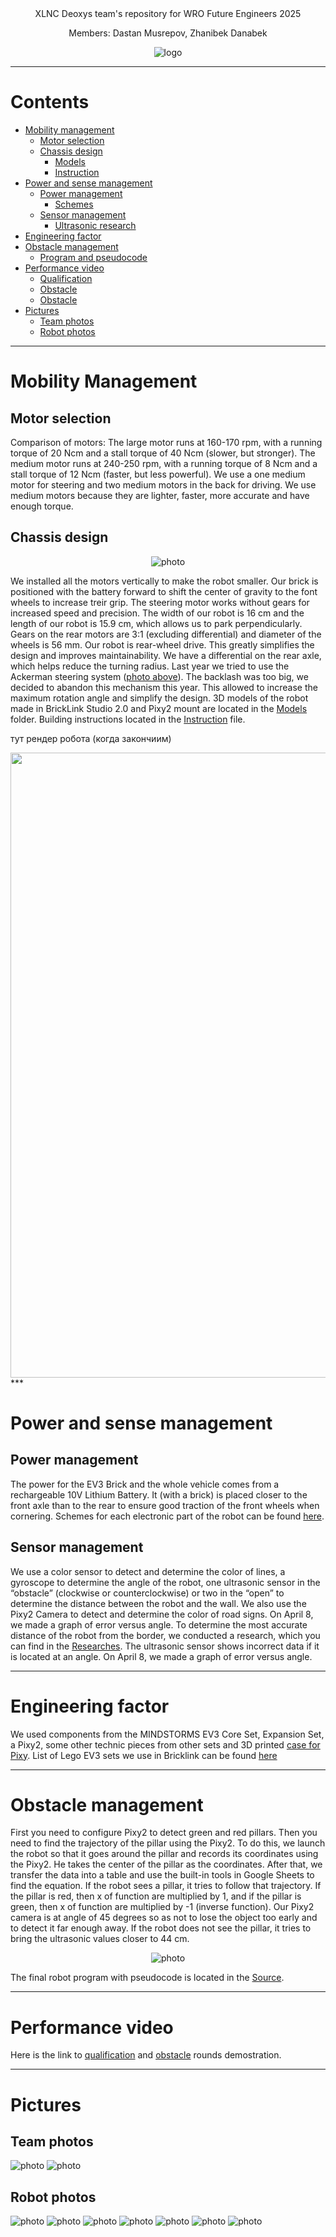 <div align=center>
 XLNC Deoxys team's repository for WRO Future Engineers 2025
 
 Members: Dastan Musrepov, Zhanibek Danabek

 ![logo](./Images/README_photos/xCellence.jpg)
</div>

***

# Contents

* [Mobility management](#mobility-management)
  * [Motor selection](#motor-selection)
  * [Chassis design](#chassis-design)
    * [Models](https://github.com/XLNC-Deoxys/WRO-FE25/tree/main/Models)
    * [Instruction](https://github.com/XLNC-Deoxys/WRO-FE25/tree/main/Instruction.pdf)
* [Power and sense management](#power-and-sense-management)
  * [Power management](#power-management)
    * [Schemes](https://github.com/XLNC-Deoxys/WRO-FE25/tree/main/Schemes)
  * [Sensor management](#sensor-management)
    * [Ultrasonic research](https://github.com/XLNC-Deoxys/WRO-FE25/blob/main/Ultrasonic_research/README.md) 
* [Engineering factor](#engineering-factor)
* [Obstacle management](#obstacle-management)
  * [Program and pseudocode](https://github.com/XLNC-Deoxys/WRO-FE25/tree/main/Source)
* [Performance video](#performance-video)
  * [Qualification](https://youtu.be/wz5MyXlZ5nA)
  * [Obstacle](https://youtu.be/M8BKB8U_-hU)
  * [Obstacle](https://youtu.be/)
* [Pictures](#pictures)
  * [Team photos](#team-photos)
  * [Robot photos](#robot-photos)

***

# Mobility Management

## Motor selection

Comparison of motors:
The large motor runs at 160-170 rpm, with a running torque of 20 Ncm and a stall torque of 40 Ncm (slower, but stronger).
The medium motor runs at 240-250 rpm, with a running torque of 8 Ncm and a stall torque of 12 Ncm (faster, but less powerful).
We use a one medium motor for steering and two medium motors in the back for driving. We use medium motors because they are lighter, faster, more accurate and have enough torque.
<!The medium motor is lighter and is sufficient for steering, while the larger motors have more power, which helps them be the main driving force of the robot.>

## Chassis design
<div align=center>

 ![photo](./Images/README_photos/Ackermann_steering_geometry.png)
</div>



We installed all the motors vertically to make the robot smaller. Our brick is positioned with the battery forward to shift the center of gravity to the font wheels to increase treir grip. The steering motor works without gears for increased speed and precision. The width of our robot is 16 cm and the length of our robot is 15.9 cm, which allows us to park perpendicularly. Gears on the rear motors are 3:1 (excluding differential) and diameter of the wheels is 56 mm. Our robot is rear-wheel drive. This greatly simplifies the design and improves maintainability. We have a differential on the rear axle, which helps reduce the turning radius.
Last year we tried to use the Ackerman steering system ([photo above](https://github.com/RobotekPRIME2024/WRO-FE24/tree/main/Images/README_photos/Ackermann_steering_geometry.png)). The backlash was too big, we decided to abandon this mechanism this year. This allowed to increase the maximum rotation angle and simplify the design.
3D models of the robot made in BrickLink Studio 2.0 and Pixy2 mount are located in the [Models](https://github.com/XLNC-Deoxys/WRO-FE25/tree/main/Models) folder. Building instructions located in the [Instruction](https://github.com/XLNC-Deoxys/WRO-FE25/tree/main/Instruction.pdf) file.

тут рендер робота (когда закончиим)
<div align=center>

 <img src="./Images/Robot_photos/Batmobile.png" height="1000">
</div>
***

# Power and sense management

## Power management

The power for the EV3 Brick and the whole vehicle comes from a rechargeable 10V Lithium Battery. It (with a brick) is placed closer to the front axle than to the rear to ensure good traction of the front wheels when cornering. Schemes for each electronic part of the robot can be found [here](https://github.com/XLNC-Deoxys/WRO-FE25/tree/main/Scheme.pdf).

## Sensor management

We use a color sensor to detect and determine the color of lines, a gyroscope to determine the angle of the robot, one ultrasonic sensor in the “obstacle” (clockwise or counterclockwise) or two in the “open” to determine the distance between the robot and the wall. We also use the Pixy2 Camera to detect and determine the color of road signs. On April 8, we made a graph of error versus angle. To determine the most accurate distance of the robot from the border, we conducted a research, which you can find in the [Researches](https://github.com/RobotekPRIME2024/WRO-FE24/tree/main/Ultrasonic_research). The ultrasonic sensor shows incorrect data if it is located at an angle. On April 8, we made a graph of error versus angle.

***

# Engineering factor

We used components from the MINDSTORMS EV3 Core Set, Expansion Set, a Pixy2, some other technic pieces from other sets and 3D printed [case for Pixy](https://github.com/XLNC-Deoxys/WRO-FE25/tree/main/Models/Pixy2Case). List of Lego EV3 sets we use in Bricklink can be found [here](https://www.bricklink.com/catalogList.asp?catType=S&catString=166.59.800)

***

# Obstacle management

First you need to configure Pixy2 to detect green and red pillars. Then you need to find the trajectory of the pillar using the Pixy2. To do this, we launch the robot so that it goes around the pillar and records its coordinates using the Pixy2. He takes the center of the pillar as the coordinates. After that, we transfer the data into a table and use the built-in tools in Google Sheets to find the equation. If the robot sees a pillar, it tries to follow that trajectory. If the pillar is red, then x of function are multiplied by 1, and if the pillar is green, then x of function are multiplied by -1 (inverse function). Our Pixy2 camera is at angle of 45 degrees so as not to lose the object too early and to detect it far enough away. If the robot does not see the pillar, it tries to bring the ultrasonic values ​​closer to 44 cm.
<div align=center>

 ![photo](./Images/README_photos/Trajectory_of_pillar.jpg)
</div>

The final robot program with pseudocode is located in the [Source](https://github.com/XLNC-Deoxys/WRO-FE24/tree/main/Source).

***

# Performance video

Here is the link to [qualification](https://youtu.be/) and [obstacle](https://youtu.be/) rounds demostration.

***

# Pictures
## Team photos
![photo](./Images/Team_photos/Official.jpg)
![photo](./Images/Team_photos/Funny.jpg)

## Robot photos
![photo](./Images/Robot_photos/Gotham.png)
![photo](./Images/Robot_photos/Obstacle/Top.jpg)
![photo](./Images/Robot_photos/Obstacle/Bottom.jpg)
![photo](./Images/Robot_photos/Obstacle/Front.jpg)
![photo](./Images/Robot_photos/Obstacle/Rear.jpg)
![photo](./Images/Robot_photos/Obstacle/Left.jpg)
![photo](./Images/Robot_photos/Obstacle/Right.jpg)
